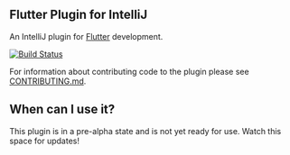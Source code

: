 ## Flutter Plugin for IntelliJ

An IntelliJ plugin for [Flutter](https://flutter.io/) development.

[![Build Status](https://travis-ci.org/flutter/flutter-intellij.svg)](https://travis-ci.org/flutter/flutter-intellij)

For information about contributing code to the plugin please see 
[CONTRIBUTING.md](CONTRIBUTING.md).

## When can I use it?

This plugin is in a pre-alpha state and is not yet ready for use. Watch this
space for updates!
